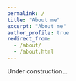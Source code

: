 ```yaml
---
permalink: /
title: "About me"
excerpt: "About me"
author_profile: true
redirect_from: 
  - /about/
  - /about.html
---
```


Under construction...
